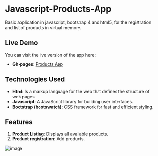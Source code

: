 # Javascript-Products-App
Basic application in javascript, bootstrap 4 and html5, for the registration and list of products in virtual memory.

## Live Demo
You can visit the live version of the app here:
-   **Gh-pages**: [Products App](https://cachaucanes.github.io/Javascript-Products-App/)

## Technologies Used

-   **Html**: Is a markup language for the web that defines the structure of web pages.
-   **Javascript**: A JavaScript library for building user interfaces.
-   **Bootstrap (bootswatch)**: CSS framework for fast and efficient styling.

## Features

1.  **Product Listing**: Displays all available products.
2.  **Product registration**: Add products.

![image](https://user-images.githubusercontent.com/29615549/62580606-319f1a00-b86c-11e9-8c90-8bbb2dc188f7.png)

